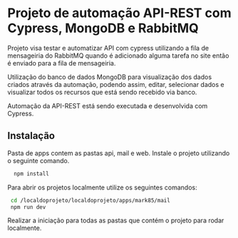 
# Projeto de automação API-REST com Cypress, MongoDB e RabbitMQ

Projeto visa testar e automatizar API com cypress utilizando a fila de mensageiria do RabbitMQ quando é adicionado alguma tarefa no site então é enviado para a fila de mensageiria.

Utilização do banco de dados MongoDB para visualização dos dados criados através da automação, podendo assim, editar, selecionar dados e visualizar todos os recursos que está sendo recebido via banco.

Automação da API-REST está sendo executada e desenvolvida com Cypress.

## Instalação

Pasta de apps contem as pastas api, mail e web. Instale o projeto utilizando o seguinte comando.

```bash
  npm install
```

 Para abrir os projetos localmente utilize os seguintes comandos:

 ```bash
  cd /localdoprojeto/localdoprojeto/apps/mark85/mail
  npm run dev
``` 
Realizar a iniciação para todas as pastas que contém o projeto para rodar localmente.
